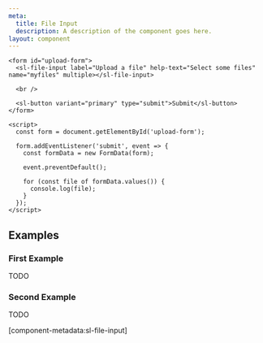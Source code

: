 ```yaml
---
meta:
  title: File Input
  description: A description of the component goes here.
layout: component
---
```


```html:preview
<form id="upload-form">
  <sl-file-input label="Upload a file" help-text="Select some files" name="myfiles" multiple></sl-file-input>

  <br />

  <sl-button variant="primary" type="submit">Submit</sl-button>
</form>

<script>
  const form = document.getElementById('upload-form');

  form.addEventListener('submit', event => {
    const formData = new FormData(form);

    event.preventDefault();

    for (const file of formData.values()) {
      console.log(file);
    }
  });
</script>
```

## Examples

### First Example

TODO

### Second Example

TODO

[component-metadata:sl-file-input]
